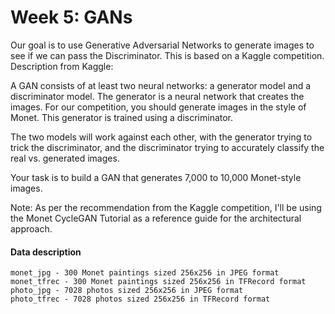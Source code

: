 # Week 5: GANs

Our goal is to use Generative Adversarial Networks to generate images to see if we can pass the Discriminator.  This is based on a Kaggle competition.  Description from Kaggle:

A GAN consists of at least two neural networks: a generator model and a discriminator model. The generator is a neural network that creates the images. For our competition, you should generate images in the style of Monet. This generator is trained using a discriminator.

The two models will work against each other, with the generator trying to trick the discriminator, and the discriminator trying to accurately classify the real vs. generated images.

Your task is to build a GAN that generates 7,000 to 10,000 Monet-style images. 

Note: As per the recommendation from the Kaggle competition, I'll be using the Monet CycleGAN Tutorial as a reference guide for the architectural approach.

#### Data description


    monet_jpg - 300 Monet paintings sized 256x256 in JPEG format
    monet_tfrec - 300 Monet paintings sized 256x256 in TFRecord format
    photo_jpg - 7028 photos sized 256x256 in JPEG format
    photo_tfrec - 7028 photos sized 256x256 in TFRecord format